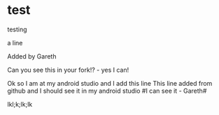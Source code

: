 # test
testing

a line

Added by Gareth

Can you see this in your fork!? - yes I can!

Ok so I am at my android studio and I add this line
This line added from github and I should see it in my android studio #I can see it - Gareth#

lkl;k;lk;lk